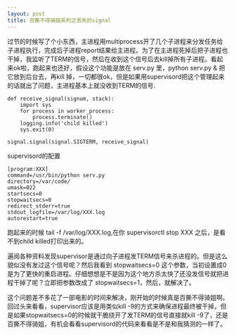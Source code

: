 ```yaml
---
layout: post
title: 百撕不得骑姐系列之丢失的signal
---
```



过节的时候写了个小东西，主进程用multiprocess开了几个子进程来分发任务给子进程执行，完成后子进程report结果给主进程。为了在主进程死掉后把子进程也干掉，我监听了TERM的信号，然后在收到这个信号后去kill掉所有子进程。看起来ok啦，跑起来也还好，假设这个功能是放在 serv.py 里，python serv.py & 把它放到后台去，再kill 掉，一切都很ok，但是如果用supervisord把这个管理起来的话就出了问题，主进程基本上就没收到TERM的信号.

    def receive_signal(signum, stack):
	    import sys
	    for process in worker_process:
	        process.terminate()
	    logging.info('child killed')
	    sys.exit(0)
	
	signal.signal(signal.SIGTERM, receive_signal)
	
supervisord的配置

    [program:XXX]
	command=/usr/bin/python serv.py
	directory=/var/code/
	umask=022
	startsecs=0
	stopwaitsecs=0
	redirect_stderr=true
	stdout_logfile=/var/log/XXX.log
	autorestart=true
	
跑起来的时候 tail -f /var/log/XXX.log,在你 supervisorctl stop XXX 之后，是看不到child killed打印出来的。

遍阅各种资料发现supervisor是通过向子进程发TERM信号来杀进程的。但是这么貌似没有发过这个信号呢？然后我看到 stopwaitsecs=0 这个参数，当初设置成0是为了更快的重启进程。仔细想想是不是因为这个地方杀太快了还没发信号就把进程干掉了呢？立即把参数改成了  stopwaitsecs=1，然后，就解决了。

这个问题差不多花了一部电影的时间来解决，刚开始的时候真是百撕不得骑姐啊。回过头来看看，supervisor应该是用类似kill -9的方式来确保进程最终被干掉，但是如果stopwaitsecs=0的时候就干脆绕开了发TERM的信号直接就kill -9了，还是百撕不得骑姐，有机会看看supervisord的代码来看看是不是和我猜测的一样了。